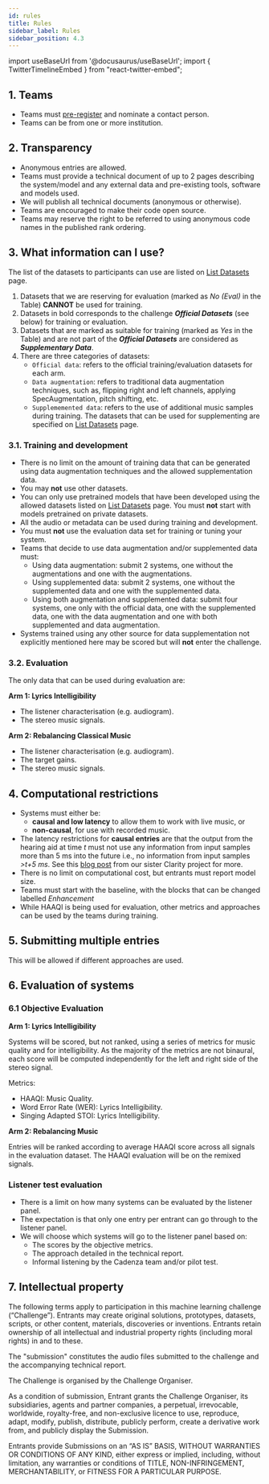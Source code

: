```yaml
---
id: rules
title: Rules
sidebar_label: Rules
sidebar_position: 4.3
---
```

import useBaseUrl from '@docusaurus/useBaseUrl';
import { TwitterTimelineEmbed } from "react-twitter-embed";

## 1. Teams

- Teams must [pre-register](registration) and nominate a contact person.
- Teams can be from one or more institution.

## 2. Transparency

- Anonymous entries are allowed.
- Teams must provide a technical document of up to 2 pages describing the system/model and any external data and pre-existing tools, software and models used.
- We will publish all technical documents (anonymous or otherwise).
- Teams are encouraged to make their code open source.
- Teams may reserve the right to be referred to using anonymous code names in the published rank ordering.

## 3. What information can I use?

The list of the datasets to participants can use are listed on [List Datasets](list_dataset) page.

1. Datasets that we are reserving for evaluation (marked as _No (Eval)_ in the Table) **CANNOT** be used for training.
2. Datasets in bold corresponds to the challenge **_Official Datasets_** (see below) for training or evaluation.
3. Datasets that are marked as suitable for training (marked as _Yes_ in the Table) and are not part of the **_Official Datasets_**
   are considered as **_Supplementary Data_**.
4. There are three categories of datasets:
   - `Official data`: refers to the official training/evaluation datasets for each arm.
   - `Data augmentation`: refers to traditional data augmentation techniques, such as, flipping right and left channels, applying SpecAugmentation, pitch shifting, etc.
   - `Supplememented data`: refers to the use of additional music samples during training. The datasets that can be used for supplementing are specified on [List Datasets](list_dataset) page.

### 3.1. Training and development

- There is no limit on the amount of training data that can be generated using data augmentation techniques and the allowed supplementation data.
- You may <b>not</b> use other datasets.
- You can only use pretrained models that have been developed using the allowed datasets listed on [List Datasets](list_dataset) page. You must <b>not</b> start with models pretrained on private datasets.
- All the audio or metadata can be used during training and development.
- You must **not** use the evaluation data set for training or tuning your system.
- Teams that decide to use data augmentation and/or supplemented data must:
  - Using data augmentation: submit 2 systems, one without the augmentations and one with the augmentations.
  - Using supplemented data: submit 2 systems, one without the supplemented data and one with the supplemented data.
  - Using both augmentation and supplemented data: submit four systems, one only with the official data, one with the supplemented data, one with the data augmentation and one with both supplemented and data augmentation.
- Systems trained using any other source for data supplementation not explicitly mentioned here may be scored but will **not** enter the challenge.

### 3.2. Evaluation

The only data that can be used during evaluation are:

**Arm 1: Lyrics Intelligibility**

- The listener characterisation (e.g. audiogram).
- The stereo music signals.

**Arm 2: Rebalancing Classical Music**

- The listener characterisation (e.g. audiogram).
- The target gains.
- The stereo music signals.

## 4. Computational restrictions

* Systems must either be:
  *  <b>causal and low latency</b> to allow them to work with live music, or
  *  <b>non-causal</b>, for use with recorded music.
* The latency restrictions for <b>causal entries</b> are that the output from the hearing aid at time <i>t</i> must not use any information from input samples more than 5 ms into the future i.e., no information from input samples <i>>t+5 ms</i>. See this [blog post](https://claritychallenge.org/blog/Latency,%20computation%20time%20and%20real-time%20operation) from our sister Clarity project for more.
* There is no limit on computational cost, but entrants must report model size.
* Teams must start with the baseline, with the blocks that can be changed labelled *Enhancement*
* While HAAQI is being used for evaluation, other metrics and approaches can be used by the teams during training.


## 5. Submitting multiple entries

This will be allowed if different approaches are used.

## 6. Evaluation of systems

### 6.1 Objective Evaluation

**Arm 1: Lyrics Intelligibility**

Systems will be scored, but not ranked, using a series of metrics for music quality and for intelligibility. 
As the majority of the metrics are not binaural, each score will be computed independently for the left and right side of the stereo signal.

Metrics:
   - HAAQI: Music Quality.
   - Word Error Rate (WER): Lyrics Intelligibility.
   - Singing Adapted STOI: Lyrics Intelligibility.

**Arm 2: Rebalancing Music**

Entries will be ranked according to average HAAQI score across all signals in the evaluation dataset.
The HAAQI evaluation will be on the remixed signals.

### Listener test evaluation

- There is a limit on how many systems can be evaluated by the listener panel.
- The expectation is that only one entry per entrant can go through to the listener panel.
- We will choose which systems will go to the listener panel based on:
  - The scores by the objective metrics.
  - The approach detailed in the technical report.
  - Informal listening by the Cadenza team and/or pilot test.

## 7. Intellectual property

The following terms apply to participation in this machine learning challenge (“Challenge”). 
Entrants may create original solutions, prototypes, datasets, scripts, or other content, materials, discoveries or inventions. 
Entrants retain ownership of all intellectual and industrial property rights (including moral rights) in and to these.

The "submission" constitutes the audio files submitted to the challenge and the accompanying technical report.

The Challenge is organised by the Challenge Organiser.

As a condition of submission, Entrant grants the Challenge Organiser, its subsidiaries, agents and partner companies, 
a perpetual, irrevocable, worldwide, royalty-free, and non-exclusive licence to use, reproduce, adapt, modify, publish, 
distribute, publicly perform, create a derivative work from, and publicly display the Submission.

Entrants provide Submissions on an “AS IS” BASIS, WITHOUT WARRANTIES OR CONDITIONS OF ANY KIND, either express or implied,
including, without limitation, any warranties or conditions of TITLE, NON-INFRINGEMENT, MERCHANTABILITY, or FITNESS FOR A PARTICULAR PURPOSE.

